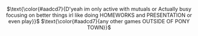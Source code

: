 <div align="center">

$\text{\color{#aadcd7}{D'yeah im only active with mutuals or Actually busy focusing on better things irl like doing HOMEWORKS and PRESENTATION or even play}}$
$\text{\color{#aadcd7}{any other games OUTSIDE OF PONY TOWN}}$

</p>
